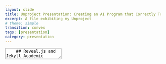 ```yaml
---
layout: slide
title: Unproject Presentation: Creating an AI Program that Correctly Translates Captions using Text Analysis for Digital-Social Storytelling.
excerpt: A file exhibiting my Unproject
# theme: simple
transition: convex
tags: [presentation]
category: presentation
---
```

<link rel="stylesheet" href="dist/theme/beige.css">
<section data-markdown>
  <textarea data-template>
    ## Reveal.js and Jekyll Academic
    ---
    ## HTML or Markdown
    Creating an AI Program that Correctly Translates Captions using Text Analysis Tehcniques for Digital-Social Storytelling.
    Awad AlMehairi
    IM-UH-15111 Introduction to Digital Humanities
    ---
    ## Works Anywhere
    By creating presentations using Reveal.js and hosting them on your Jekyll Academic site you will have access to them anywhere. No need to worry about software compatibility, no need to sign in to email accounts on public machines. Simply load your website and select the presentation.
    ---
    ## More Information
    Jekyll Academic includes everything that you need in order to make Reveal.js work. Copy this file and edit it to begin making your own slide deck.  
    For more information about all of the options available in Reveal.js please the [Reveal.js Demo Website](https://lab.hakim.se/reveal-js/#/)
  </textarea>
</section>
